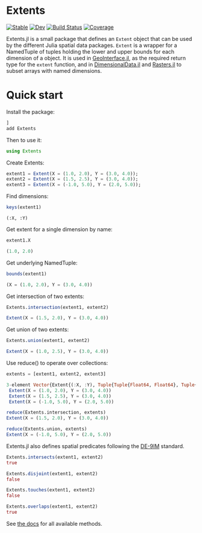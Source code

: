 # Extents

[![Stable](https://img.shields.io/badge/docs-stable-blue.svg)](https://rafaqz.github.io/Extents.jl/stable)
[![Dev](https://img.shields.io/badge/docs-dev-blue.svg)](https://rafaqz.github.io/Extents.jl/dev)
[![Build Status](https://github.com/rafaqz/Extents.jl/actions/workflows/CI.yml/badge.svg?branch=main)](https://github.com/rafaqz/Extents.jl/actions/workflows/CI.yml?query=branch%3Amain)
[![Coverage](https://codecov.io/gh/rafaqz/Extents.jl/branch/main/graph/badge.svg)](https://codecov.io/gh/rafaqz/Extents.jl)

Extents.jl is a small package that defines an `Extent` object that can be used by the
different Julia spatial data packages. `Extent` is a wrapper for a NamedTuple of tuples
holding the lower and upper bounds for each dimension of a object. It is used in
[GeoInterface.jl](https://github.com/JuliaGeo/GeoInterface.jl/), as the required return type
for the `extent` function, and in [DimensionalData.jl](https://github.com/rafaqz/DimensionalData.jl)
and [Rasters.jl](https://github.com/rafaqz/Rasters.jl) to subset arrays with named dimensions.

# Quick start

Install the package:
```julia
]
add Extents
```

Then to use it:
```julia
using Extents
```

Create Extents:
```julia
extent1 = Extent(X = (1.0, 2.0), Y = (3.0, 4.0));
extent2 = Extent(X = (1.5, 2.5), Y = (3.0, 4.0));
extent3 = Extent(X = (-1.0, 5.0), Y = (2.0, 5.0));
```

Find dimensions:
```julia
keys(extent1)
```
```
(:X, :Y)
```

Get extent for a single dimension by name:
```julia
extent1.X
```
```julia
(1.0, 2.0)
```

Get underlying NamedTuple:
```julia
bounds(extent1)
```
```julia
(X = (1.0, 2.0), Y = (3.0, 4.0))
```

Get intersection of two extents:
```julia
Extents.intersection(extent1, extent2)
```
```julia
Extent(X = (1.5, 2.0), Y = (3.0, 4.0))
```

Get union of two extents:
```julia
Extents.union(extent1, extent2)
```
```julia
Extent(X = (1.0, 2.5), Y = (3.0, 4.0))
```

Use reduce() to operate over collections:
```julia
extents = [extent1, extent2, extent3]
```
```julia
3-element Vector{Extent{(:X, :Y), Tuple{Tuple{Float64, Float64}, Tuple{Float64, Float64}}}}:
 Extent(X = (1.0, 2.0), Y = (3.0, 4.0))
 Extent(X = (1.5, 2.5), Y = (3.0, 4.0))
 Extent(X = (-1.0, 5.0), Y = (2.0, 5.0))
```
```julia
reduce(Extents.intersection, extents)
Extent(X = (1.5, 2.0), Y = (3.0, 4.0))
```
```julia
reduce(Extents.union, extents)
Extent(X = (-1.0, 5.0), Y = (2.0, 5.0))
```

Extents.jl also defines spatial predicates following the [DE-9IM](https://en.wikipedia.org/wiki/DE-9IM) standard.

```julia
Extents.intersects(extent1, extent2)
true
```
```julia
Extents.disjoint(extent1, extent2)
false
```
```julia
Extents.touches(extent1, extent2)
false
```
```julia
Extents.overlaps(extent1, extent2)
true
```

See [the docs](https://rafaqz.github.io/Extents.jl/stable) for all available methods.